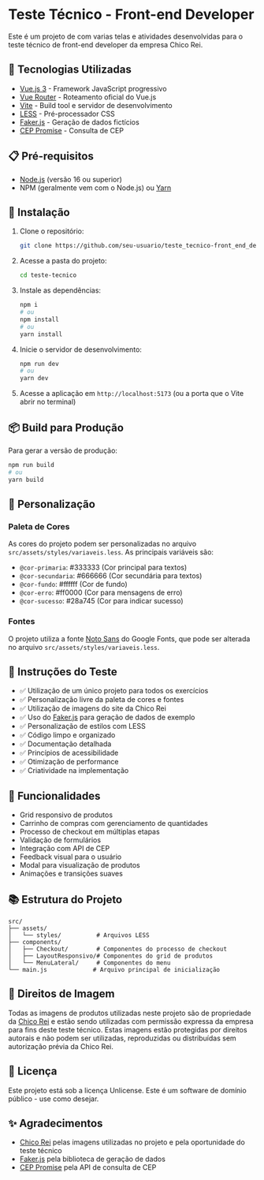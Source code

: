 # Teste Técnico - Front-end Developer

Este é um projeto de com varias telas e atividades desenvolvidas para o teste técnico de front-end developer da empresa Chico Rei.

## 🚀 Tecnologias Utilizadas

- [Vue.js 3](https://vuejs.org/) - Framework JavaScript progressivo
- [Vue Router](https://router.vuejs.org/) - Roteamento oficial do Vue.js
- [Vite](https://vitejs.dev/) - Build tool e servidor de desenvolvimento
- [LESS](https://lesscss.org/) - Pré-processador CSS
- [Faker.js](https://fakerjs.dev/) - Geração de dados fictícios
- [CEP Promise](https://github.com/BrasilAPI/cep-promise) - Consulta de CEP

## 📋 Pré-requisitos

- [Node.js](https://nodejs.org/) (versão 16 ou superior)
- NPM (geralmente vem com o Node.js) ou [Yarn](https://yarnpkg.com/)

## 🔧 Instalação

1. Clone o repositório:
   ```bash
   git clone https://github.com/seu-usuario/teste_tecnico-front_end_developer.git
   ```

2. Acesse a pasta do projeto:
   ```bash
   cd teste-tecnico
   ```

3. Instale as dependências:
   ```bash
   npm i
   # ou
   npm install
   # ou
   yarn install
   ```

4. Inicie o servidor de desenvolvimento:
   ```bash
   npm run dev
   # ou
   yarn dev
   ```

5. Acesse a aplicação em `http://localhost:5173` (ou a porta que o Vite abrir no terminal)

## 📦 Build para Produção

Para gerar a versão de produção:

```bash
npm run build
# ou
yarn build
```

## 🎨 Personalização

### Paleta de Cores
As cores do projeto podem ser personalizadas no arquivo `src/assets/styles/variaveis.less`. As principais variáveis são:

- `@cor-primaria`: #333333 (Cor principal para textos)
- `@cor-secundaria`: #666666 (Cor secundária para textos)
- `@cor-fundo`: #ffffff (Cor de fundo)
- `@cor-erro`: #ff0000 (Cor para mensagens de erro)
- `@cor-sucesso`: #28a745 (Cor para indicar sucesso)

### Fontes
O projeto utiliza a fonte [Noto Sans](https://fonts.google.com/specimen/Noto+Sans) do Google Fonts, que pode ser alterada no arquivo `src/assets/styles/variaveis.less`.

## 📝 Instruções do Teste

- ✅ Utilização de um único projeto para todos os exercícios
- ✅ Personalização livre da paleta de cores e fontes
- ✅ Utilização de imagens do site da Chico Rei
- ✅ Uso do [Faker.js](https://fakerjs.dev/) para geração de dados de exemplo
- ✅ Personalização de estilos com LESS
- ✅ Código limpo e organizado
- ✅ Documentação detalhada
- ✅ Princípios de acessibilidade
- ✅ Otimização de performance
- ✅ Criatividade na implementação

## 🌟 Funcionalidades

- Grid responsivo de produtos
- Carrinho de compras com gerenciamento de quantidades
- Processo de checkout em múltiplas etapas
- Validação de formulários
- Integração com API de CEP
- Feedback visual para o usuário
- Modal para visualização de produtos
- Animações e transições suaves

## 📚 Estrutura do Projeto

```
src/
├── assets/
│   └── styles/          # Arquivos LESS
├── components/
│   ├── Checkout/        # Componentes do processo de checkout
│   ├── LayoutResponsivo/# Componentes do grid de produtos
│   └── MenuLateral/     # Componentes do menu
└── main.js             # Arquivo principal de inicialização
```

## 📸 Direitos de Imagem

Todas as imagens de produtos utilizadas neste projeto são de propriedade da [Chico Rei](https://chicorei.com/) e estão sendo utilizadas com permissão expressa da empresa para fins deste teste técnico. Estas imagens estão protegidas por direitos autorais e não podem ser utilizadas, reproduzidas ou distribuídas sem autorização prévia da Chico Rei.

## 📄 Licença

Este projeto está sob a licença Unlicense. Este é um software de domínio público - use como desejar.

## ✨ Agradecimentos

- [Chico Rei](https://chicorei.com/) pelas imagens utilizadas no projeto e pela oportunidade do teste técnico
- [Faker.js](https://fakerjs.dev/) pela biblioteca de geração de dados
- [CEP Promise](https://github.com/BrasilAPI/cep-promise) pela API de consulta de CEP 